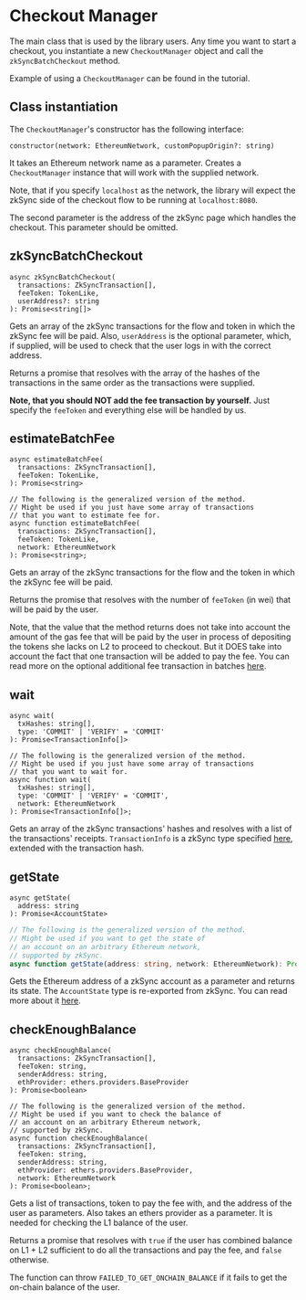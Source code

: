 # Checkout Manager

The main class that is used by the library users. Any time you want to start a checkout, you instantiate a new
`CheckoutManager` object and call the `zkSyncBatchCheckout` method.

Example of using a `CheckoutManager` can be found in the tutorial.

## Class instantiation

The `CheckoutManager`'s constructor has the following interface:

```tsx
constructor(network: EthereumNetwork, customPopupOrigin?: string)
```

It takes an Ethereum network name as a parameter. Creates a `CheckoutManager` instance that will work with the supplied
network.

Note, that if you specify `localhost` as the network, the library will expect the zkSync side of the checkout flow to be
running at `localhost:8080`.

The second parameter is the address of the zkSync page which handles the checkout. This parameter should be omitted.

## zkSyncBatchCheckout

```tsx
async zkSyncBatchCheckout(
  transactions: ZkSyncTransaction[],
  feeToken: TokenLike,
  userAddress?: string
): Promise<string[]>
```

Gets an array of the zkSync transactions for the flow and token in which the zkSync fee will be paid. Also,
`userAddress` is the optional parameter, which, if supplied, will be used to check that the user logs in with the
correct address.

Returns a promise that resolves with the array of the hashes of the transactions in the same order as the transactions
were supplied.

**Note, that you should NOT add the fee transaction by yourself.** Just specify the `feeToken` and everything else will
be handled by us.

## estimateBatchFee

```tsx
async estimateBatchFee(
  transactions: ZkSyncTransaction[],
  feeToken: TokenLike,
): Promise<string>
```

```tsx
// The following is the generalized version of the method.
// Might be used if you just have some array of transactions
// that you want to estimate fee for.
async function estimateBatchFee(
  transactions: ZkSyncTransaction[],
  feeToken: TokenLike,
  network: EthereumNetwork
): Promise<string>;
```

Gets an array of the zkSync transactions for the flow and the token in which the zkSync fee will be paid.

Returns the promise that resolves with the number of `feeToken` (in wei) that will be paid by the user.

Note, that the value that the method returns does not take into account the amount of the gas fee that will be paid by
the user in process of depositing the tokens she lacks on L2 to proceed to checkout. But it DOES take into account the
fact that one transaction will be added to pay the fee. You can read more on the optional additional fee transaction in
batches [here](/dev/payments/sending_transactions.md#sending-transaction-batches).

## wait

```tsx
async wait(
  txHashes: string[],
  type: 'COMMIT' | 'VERIFY' = 'COMMIT'
): Promise<TransactionInfo[]>
```

```tsx
// The following is the generalized version of the method.
// Might be used if you just have some array of transactions
// that you want to wait for.
async function wait(
  txHashes: string[],
  type: 'COMMIT' | 'VERIFY' = 'COMMIT',
  network: EthereumNetwork
): Promise<TransactionInfo[]>;
```

Gets an array of the zkSync transactions' hashes and resolves with a list of the transactions' receipts.
`TransactionInfo` is a zkSync type specified [here](/api/sdk/js/providers.md#get-transaction-receipt),
extended with the transaction hash.

## getState

```tsx
async getState(
  address: string
): Promise<AccountState>
```

```ts
// The following is the generalized version of the method.
// Might be used if you want to get the state of
// an account on an arbitrary Ethereum network,
// supported by zkSync.
async function getState(address: string, network: EthereumNetwork): Promise<AccountState>;
```

Gets the Ethereum address of a zkSync account as a parameter and returns its state. The `AccountState` type is
re-exported from zkSync. You can read more about it
[here](/api/sdk/js/providers.md#get-account-state-by-address).

## checkEnoughBalance

```tsx
async checkEnoughBalance(
  transactions: ZkSyncTransaction[],
  feeToken: string,
  senderAddress: string,
  ethProvider: ethers.providers.BaseProvider
): Promise<boolean>
```

```tsx
// The following is the generalized version of the method.
// Might be used if you want to check the balance of
// an account on an arbitrary Ethereum network,
// supported by zkSync.
async function checkEnoughBalance(
  transactions: ZkSyncTransaction[],
  feeToken: string,
  senderAddress: string,
  ethProvider: ethers.providers.BaseProvider,
  network: EthereumNetwork
): Promise<boolean>;
```

Gets a list of transactions, token to pay the fee with, and the address of the user as parameters. Also takes an ethers
provider as a parameter. It is needed for checking the L1 balance of the user.

Returns a promise that resolves with `true` if the user has combined balance on L1 + L2 sufficient to do all the
transactions and pay the fee, and `false` otherwise.

The function can throw `FAILED_TO_GET_ONCHAIN_BALANCE` if it fails to get the on-chain balance of the user.

